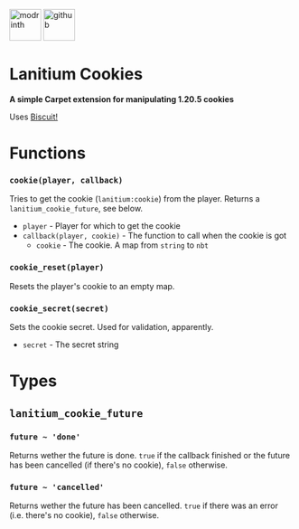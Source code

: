 [<img alt="modrinth" height="56" src="https://cdn.jsdelivr.net/npm/@intergrav/devins-badges@3/assets/cozy/available/modrinth_vector.svg">](https://modrinth.com/lanitium-cookies)
[<img alt="github" height="56" src="https://cdn.jsdelivr.net/npm/@intergrav/devins-badges@3/assets/cozy/available/github_vector.svg">](https://github.com/iTutFadU/lanitium-cookies)

# Lanitium Cookies

**A simple Carpet extension for manipulating 1.20.5 cookies**

Uses [Biscuit!](https://modrinth.com/mod/biscuit!)

# Functions

### `cookie(player, callback)`
Tries to get the cookie (`lanitium:cookie`) from the player. Returns a `lanitium_cookie_future`, see below.
- `player` - Player for which to get the cookie
- `callback(player, cookie)` - The function to call when the cookie is got
    - `cookie` - The cookie. A map from `string` to `nbt`

### `cookie_reset(player)`
Resets the player's cookie to an empty map.

### `cookie_secret(secret)`
Sets the cookie secret. Used for validation, apparently.
- `secret` - The secret string

# Types

## `lanitium_cookie_future`

### `future ~ 'done'`
Returns wether the future is done. `true` if the callback finished or the future has been cancelled (if there's no cookie), `false` otherwise.

### `future ~ 'cancelled'`
Returns wether the future has been cancelled. `true` if there was an error (i.e. there's no cookie), `false` otherwise.
